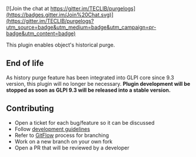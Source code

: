 [![Join the chat at https://gitter.im/TECLIB/purgelogs](https://badges.gitter.im/Join%20Chat.svg)](https://gitter.im/TECLIB/purgelogs?utm_source=badge&utm_medium=badge&utm_campaign=pr-badge&utm_content=badge) 

This plugin enables object's historical purge.

End of life
-----------
As history purge feature has been integrated into GLPI core since 9.3 version, this plugin will no longer be necessary.
**Plugin development will be stopped as soon as GLPI 9.3 will be released into a stable version.**

Contributing
------------

* Open a ticket for each bug/feature so it can be discussed
* Follow [development guidelines](http://glpi-developer-documentation.readthedocs.io/en/latest/plugins/index.html)
* Refer to [GitFlow](http://git-flow.readthedocs.io/) process for branching
* Work on a new branch on your own fork
* Open a PR that will be reviewed by a developer
